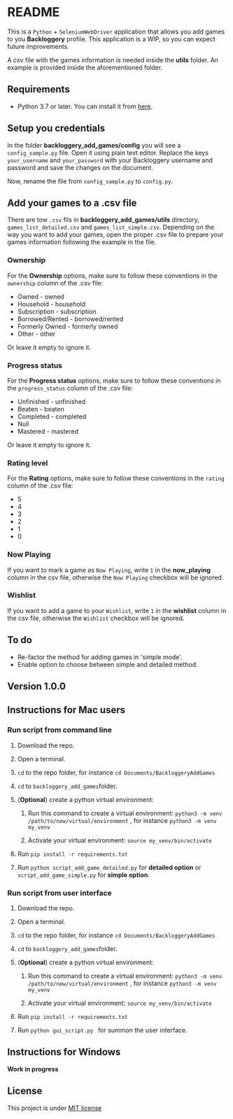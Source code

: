 # README

This is a `Python` + `SeleniumWebDriver` application that allows you add games to you **Backloggery** profile. This application is a WIP, so you can expect future improvements.

A csv file with the games information is needed inside the **utils** folder. An example is provided inside the aforementioned folder.

## Requirements

* Python 3.7 or later. You can install it from [here](https://www.python.org/downloads/).

## Setup you credentials

In the folder **backloggery_add_games/config** you will see a `config_sample.py` file. Open it using plain text editor. Replace the keys   `your_username` and `your_password` with your Backloggery username and password and save the changes on the document.

Now, rename the file from `config_sample.py` to `config.py`.

## Add your games to a .csv file

There are tow `.csv` fils in **backloggery_add_games/utils** directory, `games_list_detailed.csv` and `games_list_simple.csv`. Depending on the way you want to add your games, open the proper .csv file to prepare your games information following the example in the file.

### Ownership

For the **Ownership** options, make sure to follow these conventions in the `ownership` column of the .csv file:

* Owned - owned
* Household - household
* Subscription - subscription
* Borrowed/Rented - borrowed/rented
* Formerly Owned - formerly owned
* Other - other

Or leave it empty to ignore it.

### Progress status

For the **Progress status** options, make sure to follow these conventions in the `progress_status` column of the .csv file:

* Unfinished - unfinished
* Beaten - beaten
* Completed - completed
* Null
* Mastered - mastered

Or leave it empty to ignore it.

### Rating level

For the **Rating** options, make sure to follow these conventions in the `rating` column of the .csv file:

* 5
* 4
* 3
* 2
* 1
* 0

### Now Playing

If you want to mark a game as `Now Playing`, write `1` in the **now_playing** column in the csv file, otherwise the `Now Playing` checkbox will be ignored.

### Wishlist

If you want to add a game to your `Wishlist`, write `1` in the **wishlist** column in the csv file, otherwise the `Wishlist` checkbox will be ignored.

## To do

- Re-factor the method for adding games in 'simple mode'.
- Enable option to choose between simple and detailed method.

## Version 1.0.0

## Instructions for Mac users

### Run script from command line

1. Download the repo.
2. Open a terminal.
3. `cd` to the repo folder, for instance `cd Documents/BackloggeryAddGames`
4. `cd` to `backloggery_add_games`folder.
5. (**Optional**) create a python virtual environment:
    1. Run this command to create a virtual environment:
  `python3 -m venv /path/to/new/virtual/environment` , for instance `python3 -m venv my_venv`

    2. Activate your virtual environment: 
`source my_venv/bin/activate`

6. Run `pip install -r requirements.txt`
7. Run `python script_add_game_detailed.py` for **detailed option** or `script_add_game_simple.py` for **simple option**.

### Run script from user interface

1. Download the repo.
2. Open a terminal.
3. `cd` to the repo folder, for instance `cd Documents/BackloggeryAddGames`
4. `cd` to `backloggery_add_games`folder.
5. (**Optional**) create a python virtual environment:
	1. Run this command to create a virtual environment:
  `python3 -m venv /path/to/new/virtual/environment` , for instance `python3 -m venv my_venv`

	2. Activate your virtual environment: 
`source my_venv/bin/activate`

6. Run `pip install -r requirements.txt`
7. Run `python gui_script.py ` for summon the user interface.

## Instructions for Windows

**Work in progress**




## License 

This project is under [MIT license](LICENSE)
